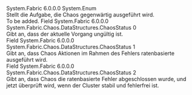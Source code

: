 <Type Name="ChaosStatus" FullName="System.Fabric.Chaos.DataStructures.ChaosStatus">
  <TypeSignature Language="C#" Value="public enum ChaosStatus" />
  <TypeSignature Language="ILAsm" Value=".class public auto ansi sealed ChaosStatus extends System.Enum" />
  <TypeSignature Language="DocId" Value="T:System.Fabric.Chaos.DataStructures.ChaosStatus" />
  <TypeSignature Language="VB.NET" Value="Public Enum ChaosStatus" />
  <TypeSignature Language="F#" Value="type ChaosStatus = " />
  <AssemblyInfo>
    <AssemblyName>System.Fabric</AssemblyName>
    <AssemblyVersion>6.0.0.0</AssemblyVersion>
  </AssemblyInfo>
  <Base>
    <BaseTypeName>System.Enum</BaseTypeName>
  </Base>
  <Docs>
    <summary>
      <para>Stellt die Aufgabe, die Chaos gegenwärtig ausgeführt wird.</para>
    </summary>
    <remarks>To be added.</remarks>
  </Docs>
  <Members>
    <Member MemberName="None">
      <MemberSignature Language="C#" Value="None" />
      <MemberSignature Language="ILAsm" Value=".field public static literal valuetype System.Fabric.Chaos.DataStructures.ChaosStatus None = int32(0)" />
      <MemberSignature Language="DocId" Value="F:System.Fabric.Chaos.DataStructures.ChaosStatus.None" />
      <MemberSignature Language="VB.NET" Value="None" />
      <MemberSignature Language="F#" Value="None = 0" Usage="System.Fabric.Chaos.DataStructures.ChaosStatus.None" />
      <MemberType>Field</MemberType>
      <AssemblyInfo>
        <AssemblyName>System.Fabric</AssemblyName>
        <AssemblyVersion>6.0.0.0</AssemblyVersion>
      </AssemblyInfo>
      <ReturnValue>
        <ReturnType>System.Fabric.Chaos.DataStructures.ChaosStatus</ReturnType>
      </ReturnValue>
      <MemberValue>0</MemberValue>
      <Docs>
        <summary>
          <para>Gibt an, dass der aktuelle Vorgang ungültig ist.</para>
        </summary>
      </Docs>
    </Member>
    <Member MemberName="Running">
      <MemberSignature Language="C#" Value="Running" />
      <MemberSignature Language="ILAsm" Value=".field public static literal valuetype System.Fabric.Chaos.DataStructures.ChaosStatus Running = int32(1)" />
      <MemberSignature Language="DocId" Value="F:System.Fabric.Chaos.DataStructures.ChaosStatus.Running" />
      <MemberSignature Language="VB.NET" Value="Running" />
      <MemberSignature Language="F#" Value="Running = 1" Usage="System.Fabric.Chaos.DataStructures.ChaosStatus.Running" />
      <MemberType>Field</MemberType>
      <AssemblyInfo>
        <AssemblyName>System.Fabric</AssemblyName>
        <AssemblyVersion>6.0.0.0</AssemblyVersion>
      </AssemblyInfo>
      <ReturnValue>
        <ReturnType>System.Fabric.Chaos.DataStructures.ChaosStatus</ReturnType>
      </ReturnValue>
      <MemberValue>1</MemberValue>
      <Docs>
        <summary>
          <para>Gibt an, dass Chaos Aktionen im Rahmen des Fehlers ratenbasierte ausgeführt wird.</para>
        </summary>
      </Docs>
    </Member>
    <Member MemberName="Stopped">
      <MemberSignature Language="C#" Value="Stopped" />
      <MemberSignature Language="ILAsm" Value=".field public static literal valuetype System.Fabric.Chaos.DataStructures.ChaosStatus Stopped = int32(2)" />
      <MemberSignature Language="DocId" Value="F:System.Fabric.Chaos.DataStructures.ChaosStatus.Stopped" />
      <MemberSignature Language="VB.NET" Value="Stopped" />
      <MemberSignature Language="F#" Value="Stopped = 2" Usage="System.Fabric.Chaos.DataStructures.ChaosStatus.Stopped" />
      <MemberType>Field</MemberType>
      <AssemblyInfo>
        <AssemblyName>System.Fabric</AssemblyName>
        <AssemblyVersion>6.0.0.0</AssemblyVersion>
      </AssemblyInfo>
      <ReturnValue>
        <ReturnType>System.Fabric.Chaos.DataStructures.ChaosStatus</ReturnType>
      </ReturnValue>
      <MemberValue>2</MemberValue>
      <Docs>
        <summary>
          <para>Gibt an, dass Chaos die ratenbasierte Fehler abgeschlossen wurde, und jetzt überprüft wird, wenn der Cluster stabil und fehlerfrei ist.</para>
        </summary>
      </Docs>
    </Member>
  </Members>
</Type>